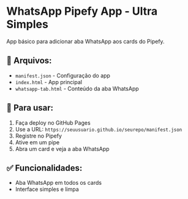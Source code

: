 # WhatsApp Pipefy App - Ultra Simples

App básico para adicionar aba WhatsApp aos cards do Pipefy.

## 📁 Arquivos:
- `manifest.json` - Configuração do app
- `index.html` - App principal 
- `whatsapp-tab.html` - Conteúdo da aba WhatsApp

## 🚀 Para usar:
1. Faça deploy no GitHub Pages
2. Use a URL: `https://seuusuario.github.io/seurepo/manifest.json`
3. Registre no Pipefy
4. Ative em um pipe
5. Abra um card e veja a aba WhatsApp

## ✅ Funcionalidades:
- Aba WhatsApp em todos os cards
- Interface simples e limpa